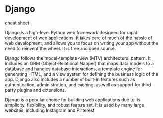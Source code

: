 # Django

[cheat sheet](https://github.com/JakeAndTheRobot/python-tools/blob/main/django/cheat-sheet.py)

Django is a high-level Python web framework designed for rapid development of web applications. It takes care of much of the hassle of web development, and allows you to focus on writing your app without the need to reinvent the wheel. It is free and open source.

Django follows the model-template-view (MTV) architectural pattern. It includes an ORM (Object-Relational Mapper) that maps data models to a database and handles database interactions, a template engine for generating HTML, and a view system for defining the business logic of the app. Django also includes a number of built-in features such as authentication, administration, and caching, as well as support for third-party plugins and extensions.

Django is a popular choice for building web applications due to its simplicity, flexibility, and robust feature set. It is used by many large websites, including Instagram and Pinterest.

